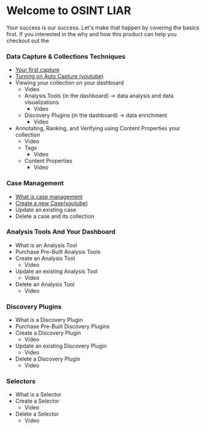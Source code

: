# Welcome to OSINT LIAR
Your success is our success. Let's make that happen by covering the basics first. If you interested
in the why and how this product can help you checkout out the 

### Data Capture & Collections Techniques
- [Your first capture](/captures/first-capture.md)
- <a href="https://www.youtube.com/watch?v=byyWYmsfTcs" target="_blank">Turning on Auto Capture (youtube)</a>
- Viewing your collection on your dashboard
  - Video
  - Analysis Tools (in the dashboard) -> data analysis and data visualizations
    - Video
  - Discovery Plugins (in the dashboard) -> data enrichment
    - Video
- Annotating, Ranking, and Verifying using Content Properties your collection
  - Video
  - Tags
    - Video
  - Content Properties
    - Video 


### Case Management
- [What is case management](/case-management/index.md)
- <a href="https://www.youtube.com/watch?v=7_hQEkjd_AM" target="_blank">Create a new Case(youtube)</a>
- Update an existing case
- Delete a case and its collection

### Analysis Tools And Your Dashboard
- What is an Analysis Tool
- Purchase Pre-Built Analysis Tools
- Create an Analysis Tool
  - Video
- Update an existing Analysis Tool
  - Video
- Delete an Analysis Tool
  - Video

### Discovery Plugins
- What is a Discovery Plugin
- Purchase Pre-Built Discovery Plugins 
- Create a Discovery Plugin
  - Video
- Update an existing Discovery Plugin
  - Video
- Delete a Discovery Plugin
  - Video

### Selectors
- What is a Selector
- Create a Selector
  - Video
- Delete a Selector
  - Video



